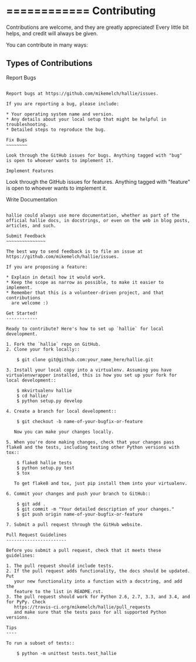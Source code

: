 ============
Contributing
============

Contributions are welcome, and they are greatly appreciated! Every
little bit helps, and credit will always be given.

You can contribute in many ways:

Types of Contributions
----------------------

Report Bugs
~~~~~~~~~~~

Report bugs at https://github.com/mikemelch/hallie/issues.

If you are reporting a bug, please include:

* Your operating system name and version.
* Any details about your local setup that might be helpful in troubleshooting.
* Detailed steps to reproduce the bug.

Fix Bugs
~~~~~~~~

Look through the GitHub issues for bugs. Anything tagged with "bug"
is open to whoever wants to implement it.

Implement Features
~~~~~~~~~~~~~~~~~~

Look through the GitHub issues for features. Anything tagged with "feature"
is open to whoever wants to implement it.

Write Documentation
~~~~~~~~~~~~~~~~~~~

hallie could always use more documentation, whether as part of the
official hallie docs, in docstrings, or even on the web in blog posts,
articles, and such.

Submit Feedback
~~~~~~~~~~~~~~~

The best way to send feedback is to file an issue at https://github.com/mikemelch/hallie/issues.

If you are proposing a feature:

* Explain in detail how it would work.
* Keep the scope as narrow as possible, to make it easier to implement.
* Remember that this is a volunteer-driven project, and that contributions
  are welcome :)

Get Started!
------------

Ready to contribute? Here's how to set up `hallie` for local development.

1. Fork the `hallie` repo on GitHub.
2. Clone your fork locally::

    $ git clone git@github.com:your_name_here/hallie.git

3. Install your local copy into a virtualenv. Assuming you have virtualenvwrapper installed, this is how you set up your fork for local development::

    $ mkvirtualenv hallie
    $ cd hallie/
    $ python setup.py develop

4. Create a branch for local development::

    $ git checkout -b name-of-your-bugfix-or-feature

   Now you can make your changes locally.

5. When you're done making changes, check that your changes pass flake8 and the tests, including testing other Python versions with tox::

    $ flake8 hallie tests
    $ python setup.py test
    $ tox

   To get flake8 and tox, just pip install them into your virtualenv.

6. Commit your changes and push your branch to GitHub::

    $ git add .
    $ git commit -m "Your detailed description of your changes."
    $ git push origin name-of-your-bugfix-or-feature

7. Submit a pull request through the GitHub website.

Pull Request Guidelines
-----------------------

Before you submit a pull request, check that it meets these guidelines:

1. The pull request should include tests.
2. If the pull request adds functionality, the docs should be updated. Put
   your new functionality into a function with a docstring, and add the
   feature to the list in README.rst.
3. The pull request should work for Python 2.6, 2.7, 3.3, and 3.4, and for PyPy. Check
   https://travis-ci.org/mikemelch/hallie/pull_requests
   and make sure that the tests pass for all supported Python versions.

Tips
----

To run a subset of tests::

    $ python -m unittest tests.test_hallie
